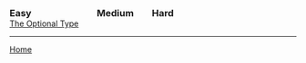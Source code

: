 <div>
  <div style="display:inline-block; vertical-align:top; margin-right:2em;">
    <h3 style="margin:0;">Easy</h3>
    <ul style="margin:0; padding-left:0; list-style:none;">
      <li><a href="./basics/optional//1_The_Optional_Type.html">The Optional Type</a></li>
    </ul>   
  </div>

  <div style="display:inline-block; vertical-align:top; margin-right:2em;">
    <h3 style="margin:0;">Medium</h3>
    <ul style="margin:0; padding-left:0px; list-style:none;">
    </ul>
  </div>

  <div style="display:inline-block; vertical-align:top;">
    <h3 style="margin:0;">Hard</h3>
    <ul style="margin:0; padding-left:0px; list-style:none;">
    </ul>
  </div>
</div>  

---


[Home](./../README.md)